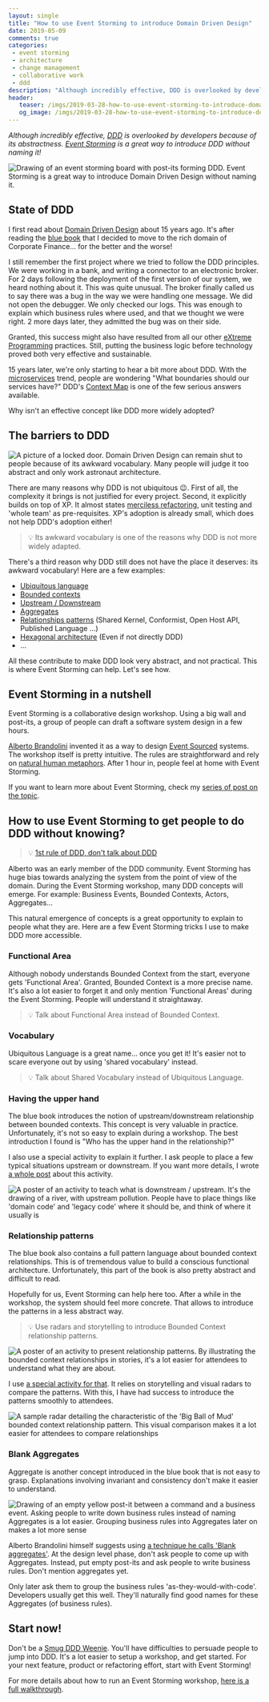 ```yaml
---
layout: single
title: "How to use Event Storming to introduce Domain Driven Design"
date: 2019-05-09
comments: true
categories:
 - event storming
 - architecture
 - change management
 - collaborative work
 - ddd
description: "Although incredibly effective, DDD is overlooked by developers because of its abstractness. Here is a set of hacks to introduce DDD during an Event Storming workshop. Ex: Alternatives to convoluted DDD names, Group activities to pass a concept through, Presentation material for tricky notions"
header:
   teaser: /imgs/2019-03-28-how-to-use-event-storming-to-introduce-domain-driven-design/event-storming-to-ddd-teaser.jpeg
   og_image: /imgs/2019-03-28-how-to-use-event-storming-to-introduce-domain-driven-design/event-storming-to-ddd-og.jpeg
---
```

_Although incredibly effective, [DDD](https://en.wikipedia.org/wiki/Domain-driven_design) is overlooked by developers because of its abstractness. [Event Storming](https://en.wikipedia.org/wiki/Event_storming) is a great way to introduce DDD without naming it!_

![Drawing of an event storming board with post-its forming DDD. Event Storming is a great way to introduce Domain Driven Design without naming it.]({{site.url}}/imgs/2019-03-28-how-to-use-event-storming-to-introduce-domain-driven-design/event-storming-to-ddd.jpeg)

## State of DDD

I first read about [Domain Driven Design](https://en.wikipedia.org/wiki/Domain-driven_design) about 15 years ago. It's after reading the [blue book](https://www.amazon.com/Domain-Driven-Design-Tackling-Complexity-Software/dp/0321125215/ref=sr_1_1?keywords=domain+driven+design&qid=1553847240&s=gateway&sr=8-1) that I decided to move to the rich domain of Corporate Finance... for the better and the worse!

I still remember the first project where we tried to follow the DDD principles. We were working in a bank, and writing a connector to an electronic broker. For 2 days following the deployment of the first version of our system, we heard nothing about it. This was quite unusual. The broker finally called us to say there was a bug in the way we were handling one message. We did not open the debugger. We only checked our logs. This was enough to explain which business rules where used, and that we thought we were right. 2 more days later, they admitted the bug was on their side.

Granted, this success might also have resulted from all our other [eXtreme Programming](https://en.wikipedia.org/wiki/Extreme_programming) practices. Still, putting the business logic before technology proved both very effective and sustainable.

15 years later, we're only starting to hear a bit more about DDD. With the [microservices](https://en.wikipedia.org/wiki/Microservices) trend, people are wondering "What boundaries should our services have?" DDD's [Context Map](https://www.infoq.com/articles/ddd-contextmapping) is one of the few serious answers available.

Why isn't an effective concept like DDD more widely adopted?

## The barriers to DDD

![A picture of a locked door. Domain Driven Design can remain shut to people because of its awkward vocabulary. Many people will judge it too abstract and only work astronaut architecture.]({{site.url}}/imgs/2019-03-28-how-to-use-event-storming-to-introduce-domain-driven-design/locked-fence.jpg)

There are many reasons why DDD is not ubiquitous 😉. First of all, the complexity it brings is not justified for every project. Second, it explicitly builds on top of XP. It almost states [merciless refactoring](/categories/#refactoring), unit testing and 'whole team' as pre-requisites. XP's adoption is already small, which does not help DDD's adoption either!

> 💡 Its awkward vocabulary is one of the reasons why DDD is not more widely adapted.

There's a third reason why DDD still does not have the place it deserves: its awkward vocabulary! Here are a few examples:

*   [Ubiquitous language](https://martinfowler.com/bliki/UbiquitousLanguage.html)
*   [Bounded contexts](https://martinfowler.com/bliki/BoundedContext.html)
*   [Upstream / Downstream](/check-that-core-areas-have-the-upper-hand-with-event-storming-and-ddd/)
*   [Aggregates](https://martinfowler.com/bliki/DDD_Aggregate.html)
*   [Relationships patterns](/focus-on-core-domain-with-relationships-from-ddd-and-event-storming/) (Shared Kernel, Conformist, Open Host API, Published Language ...)
*   [Hexagonal architecture](http://wiki.c2.com/?PortsAndAdaptersArchitecture) (Even if not directly DDD)
*   ...

All these contribute to make DDD look very abstract, and not practical. This is where Event Storming can help. Let's see how.

## Event Storming in a nutshell

Event Storming is a collaborative design workshop. Using a big wall and post-its, a group of people can draft a software system design in a few hours.

[Alberto Brandolini](https://twitter.com/ziobrando) invented it as a way to design [Event Sourced](https://martinfowler.com/eaaDev/EventSourcing.html) systems. The workshop itself is pretty intuitive. The rules are straightforward and rely on [natural human metaphors](https://vimeo.com/275530146). After 1 hour in, people feel at home with Event Storming.

If you want to learn more about Event Storming, check my [series of post on the topic](/misadventures-with-big-design-up-front/#).


## How to use Event Storming to get people to do DDD without knowing?

> 💡 [1st rule of DDD, don't talk about DDD]({{site.url}}/first-rule-of-ddd-is-lets-not-talk-about-ddd/)

Alberto was an early member of the DDD community. Event Storming has huge bias towards analyzing the system from the point of view of the domain. During the Event Storming workshop, many DDD concepts will emerge. For example: Business Events, Bounded Contexts, Actors, Aggregates...

This natural emergence of concepts is a great opportunity to explain to people what they are. Here are a few Event Storming tricks I use to make DDD more accessible.

### Functional Area

Although nobody understands Bounded Context from the start, everyone gets 'Functional Area'. Granted, Bounded Context is a more precise name. It's also a lot easier to forget it and only mention 'Functional Areas' during the Event Storming. People will understand it straightaway.

> 💡 Talk about Functional Area instead of Bounded Context.

### Vocabulary

Ubiquitous Language is a great name... once you get it! It's easier not to scare everyone out by using 'shared vocabulary' instead.

> 💡 Talk about Shared Vocabulary instead of Ubiquitous Language.

### Having the upper hand

The blue book introduces the notion of upstream/downstream relationship between bounded contexts. This concept is very valuable in practice. Unfortunately, it's not so easy to explain during a workshop. The best introduction I found is "Who has the upper hand in the relationship?"

I also use a special activity to explain it further. I ask people to place a few typical situations upstream or downstream. If you want more details, I wrote [a whole post](/check-that-core-areas-have-the-upper-hand-with-event-storming-and-ddd/) about this activity.

![A poster of an activity to teach what is downstream / upstream. It's the drawing of a river, with upstream pollution. People have to place things like 'domain code' and 'legacy code' where it should be, and think of where it usually is]({{site.url}}/imgs/2019-03-28-how-to-use-event-storming-to-introduce-domain-driven-design/upstream-downstream-activity.jpg)

### Relationship patterns

The blue book also contains a full pattern language about bounded context relationships. This is of tremendous value to build a conscious functional architecture. Unfortunately, this part of the book is also pretty abstract and difficult to read.

Hopefully for us, Event Storming can help here too. After a while in the workshop, the system should feel more concrete. That allows to introduce the patterns in a less abstract way.

> 💡 Use radars and storytelling to introduce Bounded Context relationship patterns.

![A poster of an activity to present relationship patterns. By illustrating the bounded context relationships in stories, it's a lot easier for attendees to understand what they are about.]({{site.url}}/imgs/2019-03-28-how-to-use-event-storming-to-introduce-domain-driven-design/tale-of-2-startups.jpg)

I use [a special activity for that](/focus-on-core-domain-with-relationships-from-ddd-and-event-storming/). It relies on storytelling and visual radars to compare the patterns. With this, I have had success to introduce the patterns smoothly to attendees.

![A sample radar detailing the characteristic of the 'Big Ball of Mud' bounded context relationship pattern. This visual comparison makes it a lot easier for attendees to compare relationships]({{site.url}}/imgs/2019-03-28-how-to-use-event-storming-to-introduce-domain-driven-design/radar.png)

### Blank Aggregates

Aggregate is another concept introduced in the blue book that is not easy to grasp. Explanations involving invariant and consistency don't make it easier to understand.

![Drawing of an empty yellow post-it between a command and a business event. Asking people to write down business rules instead of naming Aggregates is a lot easier. Grouping business rules into Aggregates later on makes a lot more sense]({{site.url}}/imgs/2019-03-28-how-to-use-event-storming-to-introduce-domain-driven-design/blank-aggregates.jpeg)

Alberto Brandolini himself suggests using [a technique he calls 'Blank aggregates'](https://leanpub.com/introducing_eventstorming). At the design level phase, don't ask people to come up with Aggregates. Instead, put empty post-its and ask people to write business rules. Don't mention aggregates yet.

Only later ask them to group the business rules 'as-they-would-with-code'. Developers usually get this well. They'll naturally find good names for these Aggregates (of business rules).

## Start now!

Don't be a [Smug DDD Weenie](http://wiki.c2.com/?SmugLispWeenie). You'll have difficulties to persuade people to jump into DDD. It's a lot easier to setup a workshop, and get started. For your next feature, product or refactoring effort, start with Event Storming!

For more details about how to run an Event Storming workshop, [here is a full walkthrough](/misadventures-with-big-design-up-front/).
